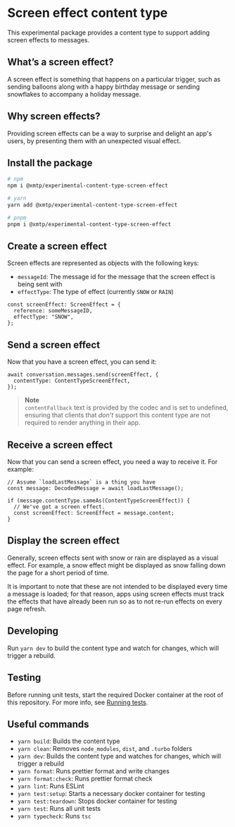# Screen effect content type

This experimental package provides a content type to support adding screen effects to messages.

## What’s a screen effect?

A screen effect is something that happens on a particular trigger, such as sending balloons along with a happy birthday message or sending snowflakes to accompany a holiday message.

## Why screen effects?

Providing screen effects can be a way to surprise and delight an app's users, by presenting them with an unexpected visual effect.

## Install the package

```bash
# npm
npm i @xmtp/experimental-content-type-screen-effect

# yarn
yarn add @xmtp/experimental-content-type-screen-effect

# pnpm
pnpm i @xmtp/experimental-content-type-screen-effect
```

## Create a screen effect

Screen effects are represented as objects with the following keys:

- `messageId`: The message id for the message that the screen effect is being sent with
- `effectType`: The type of effect (currently `SNOW` or `RAIN`)

```tsx
const screenEffect: ScreenEffect = {
  reference: someMessageID,
  effectType: "SNOW",
};
```

## Send a screen effect

Now that you have a screen effect, you can send it:

```tsx
await conversation.messages.send(screenEffect, {
  contentType: ContentTypeScreenEffect,
});
```

> **Note**  
> `contentFallback` text is provided by the codec and is set to undefined, ensuring that clients that _don't_ support this content type are not required to render anything in their app.

## Receive a screen effect

Now that you can send a screen effect, you need a way to receive it. For example:

```tsx
// Assume `loadLastMessage` is a thing you have
const message: DecodedMessage = await loadLastMessage();

if (message.contentType.sameAs(ContentTypeScreenEffect)) {
  // We've got a screen effect.
  const screenEffect: ScreenEffect = message.content;
}
```

## Display the screen effect

Generally, screen effects sent with snow or rain are displayed as a visual effect. For example, a snow effect might be displayed as snow falling down the page for a short period of time.

It is important to note that these are not intended to be displayed every time a message is loaded; for that reason, apps using screen effects must track the effects that have already been run so as to not re-run effects on every page refresh.

## Developing

Run `yarn dev` to build the content type and watch for changes, which will trigger a rebuild.

## Testing

Before running unit tests, start the required Docker container at the root of this repository. For more info, see [Running tests](../../README.md#running-tests).

## Useful commands

- `yarn build`: Builds the content type
- `yarn clean`: Removes `node_modules`, `dist`, and `.turbo` folders
- `yarn dev`: Builds the content type and watches for changes, which will trigger a rebuild
- `yarn format`: Runs prettier format and write changes
- `yarn format:check`: Runs prettier format check
- `yarn lint`: Runs ESLint
- `yarn test:setup`: Starts a necessary docker container for testing
- `yarn test:teardown`: Stops docker container for testing
- `yarn test`: Runs all unit tests
- `yarn typecheck`: Runs `tsc`
